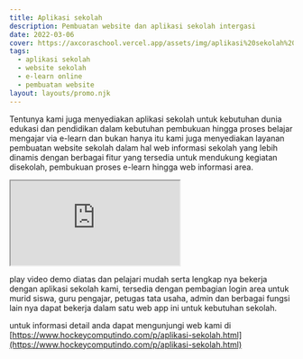 ```yaml
---
title: Aplikasi sekolah
description: Pembuatan website dan aplikasi sekolah intergasi
date: 2022-03-06
cover: https://axcoraschool.vercel.app/assets/img/aplikasi%20sekolah%20online%20e-learn%20website%20sekolah%20(5).png
tags:
  - aplikasi sekolah
  - website sekolah
  - e-learn online
  - pembuatan website
layout: layouts/promo.njk
---
```


Tentunya kami juga menyediakan aplikasi sekolah untuk kebutuhan dunia edukasi dan pendidikan dalam kebutuhan pembukuan hingga proses belajar mengajar via e-learn dan bukan hanya itu kami juga menyediakan layanan pembuatan website sekolah dalam hal web informasi sekolah yang lebih dinamis dengan berbagai fitur yang tersedia untuk mendukung kegiatan disekolah, pembukuan proses e-learn hingga web informasi area.

<div class="ratio ratio-16x9">
  <iframe src="https://www.youtube.com/embed/videoseries?list=PLQDm6k9_HvYOS0q5yuH2MzG2845lqOYwj" class="rounded shadow" title="Pembuatan website dan aplikasi sekolah intergasi" allowfullscreen></iframe>
</div>

play video demo diatas dan pelajari mudah serta lengkap nya bekerja dengan aplikasi sekolah kami, tersedia dengan pembagian login area untuk murid siswa, guru pengajar, petugas tata usaha, admin dan berbagai fungsi lain nya dapat bekerja dalam satu web app ini untuk kebutuhan sekolah.

untuk informasi detail anda dapat mengunjungi web kami di [https://www.hockeycomputindo.com/p/aplikasi-sekolah.html](https://www.hockeycomputindo.com/p/aplikasi-sekolah.html)
